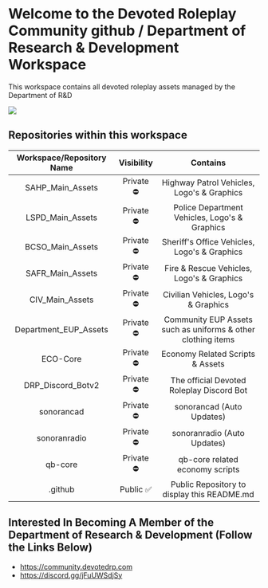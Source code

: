 # Welcome to the Devoted Roleplay Community github / Department of Research & Development Workspace
This workspace contains all devoted roleplay assets managed by the Department of R&D

<img src="https://imgur.com/EWgahT4.png">

## Repositories within this workspace

| Workspace/Repository Name       | Visibility               | Contains                                                     |
|               :---:             |          :---:           |          :---:                                               |
| SAHP_Main_Assets                | Private ⛔              | Highway Patrol Vehicles, Logo's & Graphics                    |
| LSPD_Main_Assets                | Private ⛔              | Police Department Vehicles, Logo's & Graphics                 |
| BCSO_Main_Assets                | Private ⛔              | Sheriff's Office Vehicles, Logo's & Graphics                  |
| SAFR_Main_Assets                | Private ⛔              | Fire & Rescue Vehicles, Logo's & Graphics                     |
| CIV_Main_Assets                 | Private ⛔              | Civilian Vehicles, Logo's & Graphics                          |
| Department_EUP_Assets           | Private ⛔              | Community EUP Assets such as uniforms & other clothing items  |
| ECO-Core                        | Private ⛔              | Economy Related Scripts & Assets                              |
| DRP_Discord_Botv2               | Private ⛔              | The official Devoted Roleplay Discord Bot                     |
| sonorancad                      | Private ⛔              | sonorancad (Auto Updates)                                     |
| sonoranradio                    | Private ⛔              | sonoranradio (Auto Updates)                                   |
| qb-core                         | Private ⛔              | qb-core related economy scripts                               |
| .github                         | Public ✅               | Public Repository to display this README.md                   |

## Interested In Becoming A Member of the Department of Research & Development (Follow the Links Below)

- https://community.devotedrp.com
- https://discord.gg/jFuUWSdjSy
